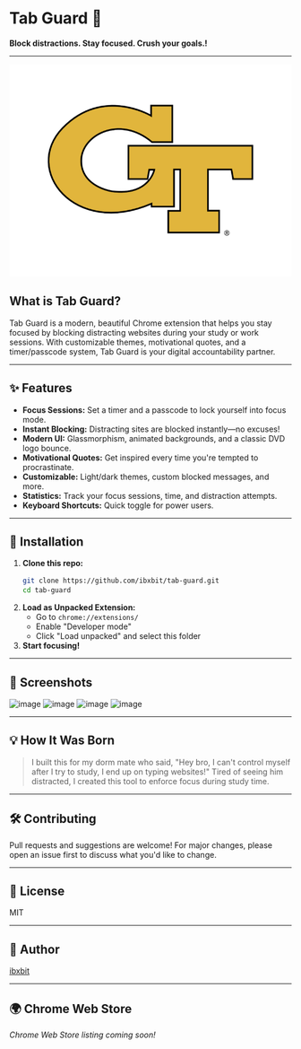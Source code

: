  # Tab Guard 🔐 
 
**Block distractions. Stay focused. Crush your goals.!**  
        
---         
          
![Tab Guard Logo](assets/tab-guard-logo.png)       
   
## What is Tab Guard?  
Tab Guard is a modern, beautiful Chrome extension that helps you stay focused by blocking distracting websites during your study or work sessions. With customizable themes, motivational quotes, and a timer/passcode system, Tab Guard is your digital accountability partner.      
              
---                          
                                  
## ✨ Features                             
- **Focus Sessions:** Set a timer and a passcode to lock yourself into focus mode.                               
- **Instant Blocking:** Distracting sites are blocked instantly—no excuses!                             
- **Modern UI:** Glassmorphism, animated backgrounds, and a classic DVD logo bounce. 
- **Motivational Quotes:** Get inspired every time you're tempted to procrastinate. 
- **Customizable:** Light/dark themes, custom blocked messages, and more.                       
- **Statistics:** Track your focus sessions, time, and distraction attempts.                   
- **Keyboard Shortcuts:** Quick toggle for power users.           
                 
---          
       
      
## 🚀 Installation  
1. **Clone this repo:**   
   ```bash
   git clone https://github.com/ibxbit/tab-guard.git    
   cd tab-guard  
   ```
2. **Load as Unpacked Extension:**
   - Go to `chrome://extensions/`
   - Enable "Developer mode"
   - Click "Load unpacked" and select this folder
3. **Start focusing!**

---

## 📸 Screenshots
![image](https://github.com/user-attachments/assets/d269cbd9-06c6-4d85-9636-560894b2640a) 
![image](https://github.com/user-attachments/assets/e1bd22b3-7dbb-46cf-97c1-4cc4371e3e4e)
![image](https://github.com/user-attachments/assets/ca94637d-2216-4274-9c1f-cb78446b0737)
![image](https://github.com/user-attachments/assets/dcd55868-e5d7-4c89-a6cb-915745d6d231)



---

## 💡 How It Was Born
> I built this for my dorm mate who said, "Hey bro, I can't control myself after I try to study, I end up on typing websites!" Tired of seeing him distracted, I created this tool to enforce focus during study time.

---

## 🛠️ Contributing 
Pull requests and suggestions are welcome! For major changes, please open an issue first to discuss what you'd like to change.

---

## 📄 License
MIT

---

## 👤 Author
[ibxbit](https://github.com/ibxbit)

---

## 🌍 Chrome Web Store
_Chrome Web Store listing coming soon!_
